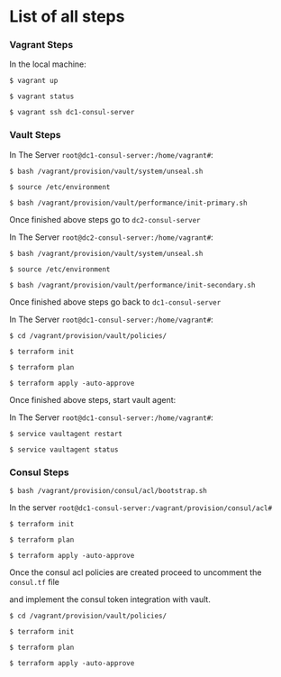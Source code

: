 # List of all steps

### Vagrant Steps
In the local machine:

```
$ vagrant up

$ vagrant status

$ vagrant ssh dc1-consul-server
```
### Vault Steps

In The Server `root@dc1-consul-server:/home/vagrant#`:
```
$ bash /vagrant/provision/vault/system/unseal.sh

$ source /etc/environment

$ bash /vagrant/provision/vault/performance/init-primary.sh
```
Once finished above steps go to `dc2-consul-server`

In The Server `root@dc2-consul-server:/home/vagrant#`:
```
$ bash /vagrant/provision/vault/system/unseal.sh

$ source /etc/environment

$ bash /vagrant/provision/vault/performance/init-secondary.sh
```
Once finished above steps go back to `dc1-consul-server`

In The Server `root@dc1-consul-server:/home/vagrant#`:
```
$ cd /vagrant/provision/vault/policies/

$ terraform init

$ terraform plan

$ terraform apply -auto-approve
```
Once finished above steps, start vault agent:

In The Server `root@dc1-consul-server:/home/vagrant#`:
```
$ service vaultagent restart

$ service vaultagent status
```

### Consul Steps 
```
$ bash /vagrant/provision/consul/acl/bootstrap.sh
```

In the server `root@dc1-consul-server:/vagrant/provision/consul/acl#`

``` 
$ terraform init

$ terraform plan

$ terraform apply -auto-approve

```

Once the consul acl policies are created proceed to uncomment the `consul.tf` file

and implement the consul token integration with vault.

```
$ cd /vagrant/provision/vault/policies/

$ terraform init

$ terraform plan

$ terraform apply -auto-approve
```